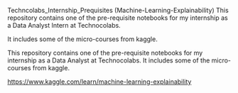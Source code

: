 Techncolabs_Internship_Prequisites (Machine-Learning-Explainability)
This repository contains one of the pre-requisite notebooks for my internship as a Data Analyst Intern at Technocolabs.

It includes some of the micro-courses from kaggle.

This repository contains one of the pre-requisite notebooks for my internship as a Data Analyst at Technocolabs. 
It includes some of the micro-courses from kaggle.

https://www.kaggle.com/learn/machine-learning-explainability
